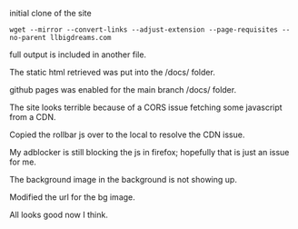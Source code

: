 initial clone of the site

```
wget --mirror --convert-links --adjust-extension --page-requisites --no-parent llbigdreams.com
```

full output is included in another file.

The static html retrieved was put into the /docs/ folder.

github pages was enabled for the main branch /docs/ folder.

The site looks terrible because of a CORS issue fetching some javascript from a CDN.

Copied the rollbar js over to the local to resolve the CDN issue.

My adblocker is still blocking the js in firefox; hopefully that is just an issue for me.

The background image in the background is not showing up.

Modified the url for the bg image.

All looks good now I think.

